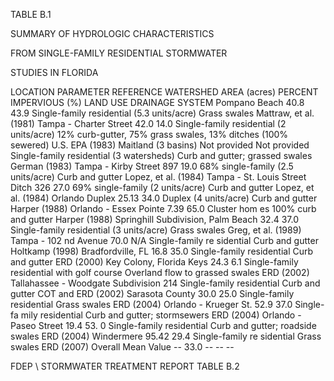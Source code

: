 <!-- NEEDS USER REVIEW -->
 TABLE  B.1 
 

 SUMMARY  OF  HYDROLOGIC  CHARACTERISTICS 

 FROM  SINGLE-FAMILY  RESIDENTIAL  STORMWATER 

 STUDIES  IN  FLORIDA
 
 
LOCATION 
PARAMETER 
REFERENCE 
WATERSHED 
AREA 
(acres) 
PERCENT 
IMPERVIOUS 
(%) 
LAND  USE 
DRAINAGE 
SYSTEM 
Pompano Beach 40.8 43.9 Single-family  residential 
(5.3 units/acre) 
Grass swales Mattraw, et al. 
(1981) 
Tampa - Charter 
Street 
42.0 14.0 Single-family residential 
(2 units/acre) 
12% curb-gutter, 75% 
grass swales, 13% ditches 
(100% sewered) 
U.S. EPA 
(1983) 
Maitland (3 basins) Not provided Not 
provided Single-family residential 
(3 watersheds) 
Curb and gutter; 
grassed swales 
German (1983) 
Tampa - Kirby Street 897 19.0 68% single-family 
(2.5 units/acre) 
Curb and gutter Lopez, et al. 
(1984) 
Tampa - St. Louis 
Street Ditch 
326 27.0 69% single-family 
(2 units/acre) 
Curb and gutter Lopez, et al. 
(1984) 
Orlando Duplex 25.13 34.0 Duplex (4 units/acre) Curb and gutter Harper (1988) 
Orlando - Essex Pointe 7.39 65.0 Cluster hom
es 100% curb and gutter Harper (1988) 
Springhill Subdivision, 
Palm Beach 
32.4 37.0 Single-family residential 
(3 units/acre) 
Grass swales Greg, et al. 
(1989) 
Tampa - 102
nd
 Avenue 70.0 N/A Single-family re
sidential Curb and gutter Holtkamp 
(1998) 
Bradfordville, FL 16.8 35.0 Single-family 
residential Curb and gutter ERD (2000) 
Key Colony, 
Florida Keys 
24.3 6.1 Single-family residential 
with golf course 
Overland flow to 
grassed swales 
ERD (2002) 
Tallahassee - Woodgate 
Subdivision 
214  Single-family residential Curb and gutter COT and ERD 
(2002) 
Sarasota County 30.0 25.0 Single-family 
residential Grass swales ERD (2004) 
Orlando - Krueger St. 52.9 37.0 Single-fa
mily residential Curb and gutter; 
stormsewers 
ERD (2004) 
Orlando - Paseo Street 19.4 53.
0 Single-family residential Curb and gutter; roadside 
swales 
ERD (2004) 
Windermere 95.42 29.4 Single-family re
sidential Grass swales ERD (2007) 
Overall Mean Value -- 33.0 -- -- -- 

 
FDEP \ STORMWATER  TREATMENT  REPORT 
 TABLE  B.2 
